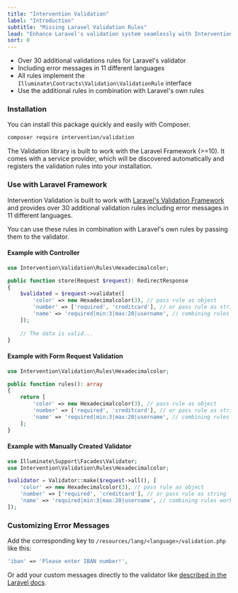 ```yaml
---
title: "Intervention Validation"
label: "Introduction"
subtitle: "Missing Laravel Validation Rules"
lead: "Enhance Laravel's validation system seamlessly with Intervention Validation, offering 30+ additional validation rules like IBAN, ISBN, postal codes, credit card checks and more."
sort: 0
---
```


- Over 30 additional validations rules for Laravel's validator
- Including error messages in 11 different languages
- All rules implement the `Illuminate\Contracts\Validation\ValidationRule` interface
- Use the additional rules in combination with Laravel's own rules

### Installation

You can install this package quickly and easily with Composer.

```bash
composer require intervention/validation
```

The Validation library is built to work with the Laravel Framework (>=10). It
comes with a service provider, which will be discovered automatically and
registers the validation rules into your installation.

### Use with Laravel Framework

Intervention Validation is built to work with [Laravel's
Validation Framework](https://laravel.com/docs/validation) and provides over 30
additional validation rules including error messages in 11 different languages. 

You can use these rules in combination with Laravel's own rules by passing them to the validator.

#### Example with Controller

```php
use Intervention\Validation\Rules\Hexadecimalcolor;

public function store(Request $request): RedirectResponse
{
    $validated = $request->validate([
        'color' => new Hexadecimalcolor(3), // pass rule as object
        'number' => ['required', 'creditcard'], // or pass rule as string
        'name' => 'required|min:3|max:20|username', // combining rules works as well
    ]);
 
    // The data is valid...
}
```

#### Example with Form Request Validation

```php
use Intervention\Validation\Rules\Hexadecimalcolor;

public function rules(): array
{
    return [
        'color' => new Hexadecimalcolor(3), // pass rule as object
        'number' => ['required', 'creditcard'], // or pass rule as string
        'name' => 'required|min:3|max:20|username', // combining rules works as well
    ];
}
```

#### Example with Manually Created Validator

```php
use Illuminate\Support\Facades\Validator;
use Intervention\Validation\Rules\Hexadecimalcolor;

$validator = Validator::make($request->all(), [
    'color' => new Hexadecimalcolor(3), // pass rule as object
    'number' => ['required', 'creditcard'], // or pass rule as string
    'name' => 'required|min:3|max:20|username', // combining rules works as well
]);
```

### Customizing Error Messages

Add the corresponding key to `/resources/lang/<language>/validation.php` like this:

```php
'iban' => 'Please enter IBAN number!',
```

Or add your custom messages directly to the validator like [described in the
Laravel docs](https://laravel.com/docs/validation#customizing-the-error-messages).
